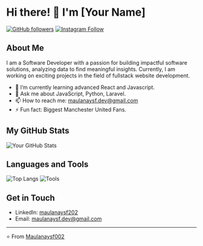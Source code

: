 # Hi there! 👋 I'm [Your Name]

[![GitHub followers](https://img.shields.io/github/followers/Maulanaysf002?label=Follow&style=social)](https://github.com/Maulanaysf002)
[![Instagram Follow](https://img.shields.io/badge/Follow%20me%20on-Instagram-red?style=social&logo=instagram)](https://instagram.com/maulyusf)

## About Me

I am a Software Developer with a passion for building impactful software solutions, analyzing data to find meaningful insights. Currently, I am working on exciting projects in the field of fullstack website development.

- 🌱 I’m currently learning advanced React and Javascript.
- 💬 Ask me about JavaScript, Python, Laravel.
- 📫 How to reach me: maulanaysf.dev@gmail.com
- ⚡ Fun fact: Biggest Manchester United Fans.

## My GitHub Stats

![Your GitHub Stats](https://github-readme-stats.vercel.app/api?username=Maulanaysf002&show_icons=true&theme=radical)

## Languages and Tools

![Top Langs](https://github-readme-stats.vercel.app/api/top-langs/?username=Maulanaysf002&layout=compact&theme=radical)
![Tools](https://img.shields.io/badge/Tools-React%2C%20Node.js%2C%20Tailwind%20CSS%2C%20Laravel%2C%20Git-blue?style=flat-square)


## Get in Touch

- LinkedIn: [maulanaysf202](https://linkedin.com/in/maulanaysf202)
- Email: [maulanaysf.dev@gmail.com](mailto:maulanaysf.dev@gmail.com)

---

⭐️ From [Maulanaysf002](https://github.com/Maulanaysf002)
